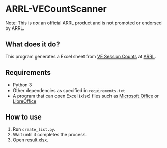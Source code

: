 # ARRL-VECountScanner

Note: This is *not* an official ARRL product and is not promoted or endorsed by ARRL.

## What does it do?

This program generates a Excel sheet from [VE Session Counts](http://www.arrl.org/ve-session-counts) at [ARRL](http://www.arrl.org).

## Requirements
- Python 3
- Other dependencies as specified in <code>requirements.txt</code>
- A program that can open Excel (xlsx) files such as [Microsoft Office](https://products.office.com/en-us/home) or [LibreOffice](https://www.libreoffice.org/)

## How to use

1. Run <code>create_list.py</code>.
2. Wait until it completes the process.
3. Open result.xlsx.